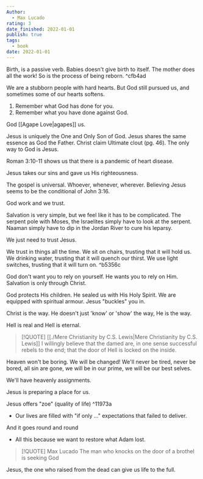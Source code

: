 ```yaml
---
Author:
  - Max Lucado
rating: 3
date_finished: 2022-01-01
publish: true
tags:
  - book
date: 2022-01-01
---
```


Birth, is a passive verb. Babies doesn't give birth to itself. The mother does all the work! So is the process of being reborn. ^cfb4ad

We are a stubborn people with hard hearts. But God still pursued us, and sometimes some of our hearts softens.

1.  Remember what God has done for you.
2.  Remember what you have done against God.

God [[Agape Love|agapes]] us.

Jesus is uniquely the One and Only Son of God. Jesus shares the same essence as God the Father. Christ claim Ultimate clout (pg. 46). The only way to God is Jesus.

Roman 3:10-11 shows us that there is a pandemic of heart disease.

Jesus takes our sins and gave us His righteousness.

The gospel is universal. Whoever, whenever, wherever. Believing Jesus seems to be the conditional of John 3:16.

God work and we trust.

Salvation is very simple, but we feel like it has to be complicated. The serpent pole with Moses, the Israelites simply have to look at the serpent. Naaman simply have to dip in the Jordan River to cure his leparsy.

We just need to trust Jesus.

We trust in things all the time. We sit on chairs, trusting that it will hold us. We drinking water, trusting that it will quench our thirst. We use light switches, trusting that it will turn on. ^b5356c

God don't want you to rely on yourself. He wants you to rely on Him. Salvation is only through Christ.

God protects His children. He sealed us with His Holy Spirit. We are equipped with spiritual armour. Jesus "buckles" you in.

Christ is the way. He doesn't just 'know' or 'show' the way, He is the way.

Hell is real and Hell is eternal.


> [!QUOTE] [[./Mere Christianity by C.S. Lewis|Mere Christianity by C.S. Lewis]]
> I willingly believe that the damed are, in one sense successful rebels to the end; that the door of Hell is locked on the inside.

Heaven won't be boring. We will be changed! We'll never be tired, never be bored, all sin are gone, we will be in our prime, we will be our best selves.

We'll have heavenly assignments.

Jesus is preparing a place for us.

Jesus offers "zoe" (quality of life) ^11973a

- Our lives are filled with "if only ..." expectations that failed to deliver.

And it goes round and round

- All this because we want to restore what Adam lost.

> [!QUOTE] Max Lucado
> The man who knocks on the door of a brothel is seeking God

Jesus, the one who raised from the dead can give us life to the full.